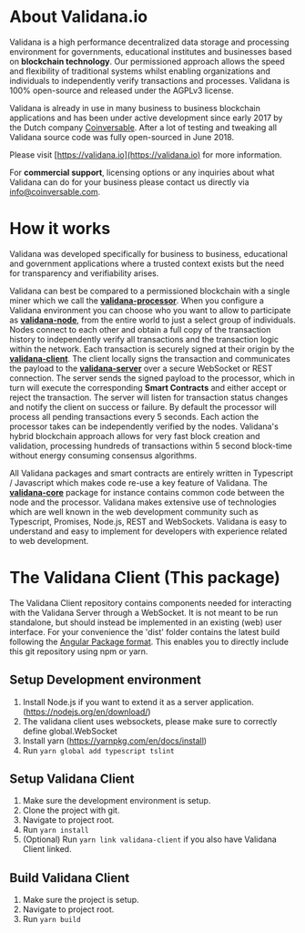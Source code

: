 About Validana.io
=================

Validana is a high performance decentralized data storage and processing environment for governments, educational institutes and businesses based on **blockchain technology**. Our permissioned approach allows the speed and flexibility of traditional systems whilst enabling organizations and individuals to independently verify transactions and processes. Validana is 100% open-source and released under the AGPLv3 license.

Validana is already in use in many business to business blockchain applications and has been under active development since early 2017 by the Dutch company [Coinversable](https://coinversable.com). After a lot of testing and tweaking all Validana source code was fully open-sourced in June 2018.


Please visit [https://validana.io](https://validana.io) for more information.

For **commercial support**, licensing options or any inquiries about what Validana can do for your business please contact us directly via info@coinversable.com.

How it works
============
Validana was developed specifically for business to business, educational and government applications where a trusted context exists but the need for transparency and verifiability arises. 

Validana can best be compared to a permissioned blockchain with a single miner which we call the [**validana-processor**](https://github.com/coinversable/validana-processor). When you configure a Validana environment you can choose who you want to allow to participate as [**validana-node**](https://github.com/coinversable/validana-node), from the entire world to just a select group of individuals. Nodes connect to each other and obtain a full copy of the transaction history to independently verify all transactions and the transaction logic within the network. Each transaction is securely signed at their origin by the [**validana-client**](https://github.com/coinversable/validana-client). The client locally signs the transaction and communicates the payload to the [**validana-server**](https://github.com/coinversable/validana-server) over a secure WebSocket or REST connection. The server sends the signed payload to the processor, which in turn will execute the corresponding **Smart Contracts** and either accept or reject the transaction. The server will listen for transaction status changes and notify the client on success or failure. By default the processor will process all pending transactions every 5 seconds. Each action the processor takes can be independently verified by the nodes. Validana's hybrid blockchain approach allows for very fast block creation and validation, processing hundreds of transactions within 5 second block-time without energy consuming consensus algorithms.

All Validana packages and smart contracts are entirely written in Typescript / Javascript which makes code re-use a key feature of Validana. The [**validana-core**](https://github.com/coinversable/validana-core) package for instance contains common code between the node and the processor. Validana makes extensive use of technologies which are well known in the web development community such as Typescript, Promises, Node.js, REST and WebSockets. Validana is easy to understand and easy to implement for developers with experience related to web development.


The Validana Client (This package)
==================================
The Validana Client repository contains components needed for interacting with the Validana Server through a WebSocket. It is not meant to be run standalone, but should instead be implemented in an existing (web) user interface. For your convenience the 'dist' folder contains the latest build following the [Angular Package format](https://docs.google.com/document/d/1CZC2rcpxffTDfRDs6p1cfbmKNLA6x5O-NtkJglDaBVs/preview). This enables you to directly include this git repository using npm or yarn.

Setup Development environment
-----------------------------
1. Install Node.js if you want to extend it as a server application. (https://nodejs.org/en/download/)
2. The validana client uses websockets, please make sure to correctly define global.WebSocket
3. Install yarn (https://yarnpkg.com/en/docs/install)
4. Run `yarn global add typescript tslint`

Setup Validana Client
---------------------
1. Make sure the development environment is setup.
2. Clone the project with git.
3. Navigate to project root.
4. Run `yarn install`
5. (Optional) Run `yarn link validana-client` if you also have Validana Client linked.

Build Validana Client
---------------------
1. Make sure the project is setup.
2. Navigate to project root.
3. Run `yarn build`